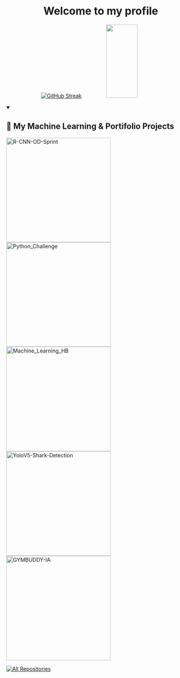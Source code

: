 <div align = "Center">
  
# Welcome to my profile

[![GitHub Streak](https://github-readme-streak-stats.herokuapp.com?user=henriquebap&theme=tokyonight&locale=pt_BR&date_format=j%20M%5B%20Y%5D)](https://git.io/streak-stats)
<img width="41%" height="195px" src="https://github-readme-stats.vercel.app/api/top-langs/?username=henriquebap&layout=compact&hide_border=true&title_color=70a5fd&text_color=38bdae&bg_color=1a1b27" />

</div>

<details open> 
  <summary><h2> 🤖 My Machine Learning & Portifolio Projects </h2></summary>

  <!-- Repo info cards - https://github.com/anuraghazra/github-readme-stats -->
  <!-- Small repo cards- ttps://github.com/henriquebap?tab=repositories -->
  <p align="left">
        <a href="https://github.com/henriquebap/R-CNN-OD-Sprint"><img width="278" src="https://denvercoder1-github-readme-stats.vercel.app/api/pin/?username=henriquebap&repo=R-CNN-OD-Sprint&theme=tokyonight&bg_color=1a1b27&title_color=70a5fd&hide_border=true&icon_color=bf91f3&show_icons=false" alt="R-CNN-OD-Sprint"></a>
    <a href="https://github.com/henriquebap/Python_Challenge"><img width="278" src="https://denvercoder1-github-readme-stats.vercel.app/api/pin?username=henriquebap&repo=Python_Challenge&theme=tokyonight&bg_color=1a1b27&title_color=70a5fd&hide_border=true&icon_color=bf91f3&show_icons=false" alt="Python_Challenge"></a>
    <a href="https://github.com/henriquebap/Machine_Learning_HB"><img width="278" src="https://denvercoder1-github-readme-stats.vercel.app/api/pin/?username=henriquebap&repo=Machine_Learning_HB&theme=tokyonight&bg_color=1a1b27&title_color=70a5fd&hide_border=true&icon_color=bf91f3&show_icons=false" alt="Machine_Learning_HB"></a>
    <a href="https://github.com/henriquebap/YoloV5-Shark-Detection"><img width="278" src="https://denvercoder1-github-readme-stats.vercel.app/api/pin/?username=henriquebap&repo=YoloV5-Shark-Detection&theme=tokyonight&bg_color=1a1b27&title_color=70a5fd&hide_border=true&icon_color=bf91f3&show_icons=false" alt="YoloV5-Shark-Detection"></a>
    <a href="https://github.com/henriquebap/Machine_Learning_HB/blob/main/GYMBUDDY-IA/MLV1_GYMBUDDY_CL.ipynb"><img width="278" src="https://denvercoder1-github-readme-stats.vercel.app/api/pin/?username=henriquebap&repo=GYMBUDDY-IA&theme=tokyonight&bg_color=1a1b27&title_color=70a5fd&hide_border=true&icon_color=bf91f3&show_icons=false" alt="GYMBUDDY-IA"></a>
    





    
    
  </p>

  <a href="https://github.com/henriquebap?tab=repositories"><img alt="All Repositories" title="All Repositories" src="https://custom-icon-badges.demolab.com/badge/-Click%20Here%20For%20All%20My%20Repos-1F222E?style=for-the-badge&logoColor=white&logo=repo"/></a>
</details>

